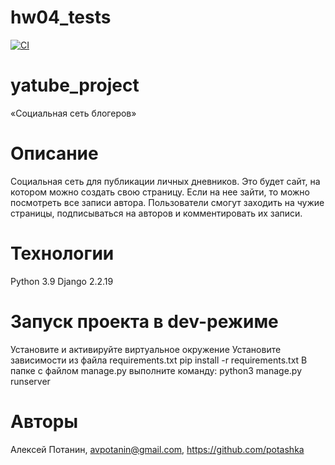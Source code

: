 # hw04_tests

[![CI](https://github.com/yandex-praktikum/hw04_tests/actions/workflows/python-app.yml/badge.svg?branch=master)](https://github.com/yandex-praktikum/hw04_tests/actions/workflows/python-app.yml)

# yatube_project

«Социальная сеть блогеров»

# Описание
Социальная сеть для публикации личных дневников. Это будет сайт, на котором можно создать свою страницу. Если на нее зайти, то можно посмотреть все записи автора. Пользователи смогут заходить на чужие страницы, подписываться на авторов и комментировать их записи.

# Технологии
Python 3.9 Django 2.2.19

# Запуск проекта в dev-режиме

Установите и активируйте виртуальное окружение
Установите зависимости из файла requirements.txt
pip install -r requirements.txt
В папке с файлом manage.py выполните команду:
python3 manage.py runserver

# Авторы

Алексей Потанин, avpotanin@gmail.com, https://github.com/potashka

